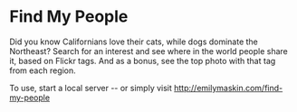# Find My People

Did you know Californians love their cats, while dogs dominate the Northeast? Search for an interest and see where in the world people share it, based on Flickr tags. And as a bonus, see the top photo with that tag from each region.

To use, start a local server -- or simply visit http://emilymaskin.com/find-my-people
